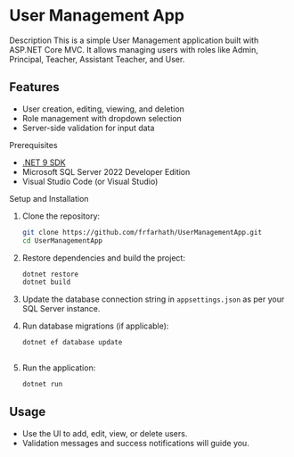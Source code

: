 
# User Management App

Description
This is a simple User Management application built with ASP.NET Core MVC. It allows managing users with roles like Admin, Principal, Teacher, Assistant Teacher, and User.

## Features
- User creation, editing, viewing, and deletion
- Role management with dropdown selection
- Server-side validation for input data

Prerequisites
- [.NET 9 SDK](https://dotnet.microsoft.com/download/dotnet/9.0)
- Microsoft SQL Server 2022 Developer Edition
- Visual Studio Code (or Visual Studio)

Setup and Installation

1. Clone the repository:
   ```bash
   git clone https://github.com/frfarhath/UserManagementApp.git
   cd UserManagementApp


2. Restore dependencies and build the project:

   ```bash
   dotnet restore
   dotnet build

3. Update the database connection string in `appsettings.json` as per your SQL Server instance.

4. Run database migrations (if applicable):

   ```bash
   dotnet ef database update
 

5. Run the application:

   ```bash
   dotnet run

## Usage
* Use the UI to add, edit, view, or delete users.
* Validation messages and success notifications will guide you.


